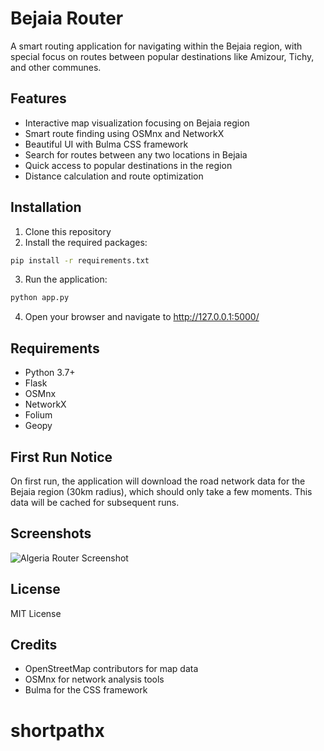 # Bejaia Router

A smart routing application for navigating within the Bejaia region, with special focus on routes between popular destinations like Amizour, Tichy, and other communes.

## Features

- Interactive map visualization focusing on Bejaia region
- Smart route finding using OSMnx and NetworkX
- Beautiful UI with Bulma CSS framework
- Search for routes between any two locations in Bejaia
- Quick access to popular destinations in the region
- Distance calculation and route optimization

## Installation

1. Clone this repository
2. Install the required packages:

```bash
pip install -r requirements.txt
```

3. Run the application:

```bash
python app.py
```

4. Open your browser and navigate to http://127.0.0.1:5000/

## Requirements

- Python 3.7+
- Flask
- OSMnx
- NetworkX
- Folium
- Geopy

## First Run Notice

On first run, the application will download the road network data for the Bejaia region (30km radius), which should only take a few moments. This data will be cached for subsequent runs.

## Screenshots

![Algeria Router Screenshot](static/img/screenshot.png)

## License

MIT License

## Credits

- OpenStreetMap contributors for map data
- OSMnx for network analysis tools
- Bulma for the CSS framework
# shortpathx
